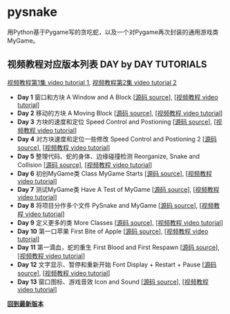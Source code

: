 # pysnake

用Python基于Pygame写的贪吃蛇，以及一个对Pygame再次封装的通用游戏类MyGame。

## 视频教程对应版本列表 DAY by DAY TUTORIALS

[视频教程第1集 video tutorial 1](http://v.youku.com/v_show/id_XMTYzMzg5MzQ0NA==.html),
[视频教程第2集 video tutorial 2](http://v.youku.com/v_show/id_XMTYzNTU0ODA5Mg==.html)

- **Day 1** 窗口和方块 A Window and A Block
[[源码 source](https://github.com/archtaurus/pysnake/tree/day1/pysnake.py)],
[[视频教程 video tutorial](http://v.youku.com/v_show/id_XMTYzNzQ5MTgxNg==.html)]
- **Day 2** 移动的方块 A Moving Block
[[源码 source](https://github.com/archtaurus/pysnake/tree/day2/pysnake.py)],
[[视频教程 video tutorial](http://v.youku.com/v_show/id_XMTYzOTczMjc2OA==.html)]
- **Day 3** 方块的速度和定位 Speed Control and Postioning
[[源码 source](https://github.com/archtaurus/pysnake/tree/day3/pysnake.py)],
[[视频教程 video tutorial](http://v.youku.com/v_show/id_XMTY0MTA0ODk0OA==.html)]
- **Day 4** 对方块速度和定位一些修改 Speed Control and Postioning 2
[[源码 source](https://github.com/archtaurus/pysnake/tree/day4/pysnake.py)],
[[视频教程 video tutorial](http://v.youku.com/v_show/id_XMTY0MzYzMTk4MA==.html)]
- **Day 5** 整理代码、蛇的身体、边缘碰撞检测 Reorganize, Snake and Collision
[[源码 source](https://github.com/archtaurus/pysnake/tree/day5/pysnake.py)],
[[视频教程 video tutorial](http://v.youku.com/v_show/id_XMTY0NDkzNzA0NA==.html)]
- **Day 6** 初创MyGame类 Class MyGame Starts
[[源码 source](https://github.com/archtaurus/pysnake/tree/day6/pysnake.py)],
[[视频教程 video tutorial](http://v.youku.com/v_show/id_XMTY0NjE1NzY4NA==.html)]
- **Day 7** 测试MyGame类 Have A Test of MyGame
[[源码 source](https://github.com/archtaurus/pysnake/tree/day7/pysnake.py)],
[[视频教程 video tutorial](http://v.youku.com/v_show/id_XMTY0Njk0NTY3Mg==.html)]
- **Day 8** 将项目分作多个文件 PySnake and MyGame
[[源码 source](https://github.com/archtaurus/pysnake/tree/day8/src)],
[[视频教程 video tutorial](http://v.youku.com/v_show/id_XMTY0Nzk3MTE2MA==.html)]
- **Day 9** 定义更多的类 More Classes
[[源码 source](https://github.com/archtaurus/pysnake/tree/day9/src)],
[[视频教程 video tutorial](http://v.youku.com/v_show/id_XMTY0OTU0NjI4MA==.html)]
- **Day 10** 第一口苹果 First Bite of Apple
[[源码 source](https://github.com/archtaurus/pysnake/tree/day10/src)],
[[视频教程 video tutorial](http://v.youku.com/v_show/id_XMTY1MTMwNjIyNA==.html)]
- **Day 11** 第一滴血，蛇的重生 First Blood and First Respawn
[[源码 source](https://github.com/archtaurus/pysnake/tree/day11/src)],
[[视频教程 video tutorial](http://v.youku.com/v_show/id_XMTY1MjY1MjMwMA==.html)]
- **Day 12** 文字显示、暂停和重新开始 Font Display + Restart + Pause
[[源码 source](https://github.com/archtaurus/pysnake/tree/day12/src)],
[[视频教程 video tutorial](http://v.youku.com/v_show/id_XMTY1MzgwOTYxNg==.html)]
- **Day 13** 窗口图标、游戏音效 Icon and Sound
[[源码 source](https://github.com/archtaurus/pysnake/tree/day13/src)],
[[视频教程 video tutorial](http://v.youku.com/v_show/id_XMTY1Njc1ODQ1Ng==.html)]

**[回到最新版本](https://github.com/archtaurus/pysnake/tree/master)**